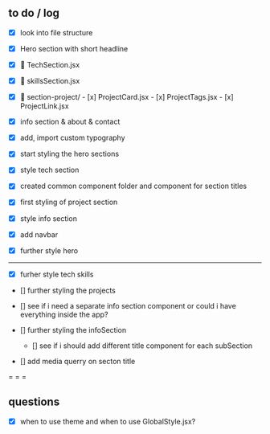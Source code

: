 ## to do / log
- [x] look into file structure

- [x] Hero section with short headline
- [x] 📁 TechSection.jsx 
- [x] 📁 skillsSection.jsx

- [x] 📁 section-project/
      - [x] ProjectCard.jsx
      - [x] ProjectTags.jsx
      - [x] ProjectLink.jsx
- [x] info section & about & contact
- [x] add, import custom typography  
- [x] start styling the hero sections
- [x] style tech section
- [x] created common component folder and component for section titles
- [x] first styling of project section
- [x] style info section
- [x] add navbar
- [x] further style hero

- - - 

- [x] furher style tech skills
- [] further styling the projects
- [] see if i need a separate info section component or could i have everything inside the app?
- [] further styling the infoSection
  - [] see if i should add different title component for each subSection

- [] add media querry on secton title <!-- ?? -->  

= = =

## questions 

- [x] when to use theme and when to use GlobalStyle.jsx? 



